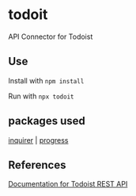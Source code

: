 # todoit

API Connector for Todoist

## Use

Install with ```npm install```

Run with ```npx todoit```

## packages used

[inquirer](https://github.com/SBoudrias/Inquirer.js) | [progress](https://github.com/visionmedia/node-progress/)

## References

[Documentation for Todoist REST API](https://developer.todoist.com/rest/v2/#overview)
